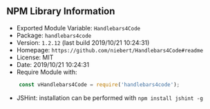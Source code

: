 ## NPM Library Information
* Exported Module Variable: `Handlebars4Code`
* Package:  `handlebars4code`
* Version:  `1.2.12`   (last build 2019/10/21 10:24:31)
* Homepage: `https://github.com/niebert/Handlebars4Code#readme`
* License:  MIT
* Date:     2019/10/21 10:24:31
* Require Module with:
```javascript
    const vHandlebars4Code = require('handlebars4code');
```
* JSHint: installation can be performed with `npm install jshint -g`
